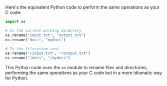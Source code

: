  Here's the equivalent Python code to perform the same operations as your C code:

```python
import os

# In the current working directory
os.rename("input.txt", "output.txt")
os.rename("docs", "mydocs")

# In the filesystem root
os.rename("/input.txt", "/output.txt")
os.rename("/docs", "/mydocs")
```

This Python code uses the `os` module to rename files and directories, performing the same operations as your C code but in a more idiomatic way for Python.

